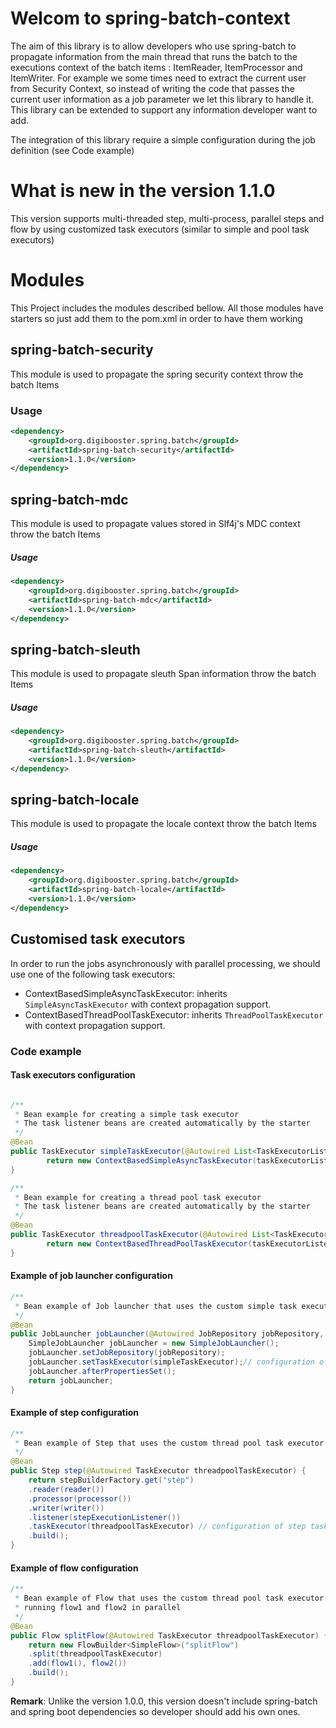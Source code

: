 # Welcom to spring-batch-context

The aim of this library is to allow developers who use spring-batch to propagate information from the main thread that runs the batch to the executions context of the batch items : ItemReader, ItemProcessor and ItemWriter.
For example we some times need to extract the current user from Security Context, so instead of writing the code that passes the current user information as a job parameter we let this library to handle it.
This library can be extended to support any information developer want to add.

The integration of this library require a simple configuration during the job definition (see Code example)

# What is new in the version 1.1.0
This version supports multi-threaded step, multi-process, parallel steps and flow by using customized task executors (similar to simple and pool task executors)

# Modules
This Project includes the modules described bellow. All those modules have starters so just add them to the pom.xml in order to have them working

## spring-batch-security
This module is used to propagate the spring security context throw the batch Items

### Usage
```xml
<dependency>
	<groupId>org.digibooster.spring.batch</groupId>
	<artifactId>spring-batch-security</artifactId>
	<version>1.1.0</version>
</dependency>
```

## spring-batch-mdc
This module is used to propagate values stored in Slf4j's MDC context throw the batch Items
##### Usage
```xml
<dependency>
	<groupId>org.digibooster.spring.batch</groupId>
	<artifactId>spring-batch-mdc</artifactId>
	<version>1.1.0</version>
</dependency>
```

## spring-batch-sleuth
This module is used to propagate sleuth Span information throw the batch Items
##### Usage
```xml
<dependency>
	<groupId>org.digibooster.spring.batch</groupId>
	<artifactId>spring-batch-sleuth</artifactId>
	<version>1.1.0</version>
</dependency>
```

## spring-batch-locale
This module is used to propagate the locale context throw the batch Items
##### Usage
```xml
<dependency>
	<groupId>org.digibooster.spring.batch</groupId>
	<artifactId>spring-batch-locale</artifactId>
	<version>1.1.0</version>
</dependency>
```

## Customised task executors
In order to run the jobs asynchronously with parallel processing, we should use one of the following task executors:
- ContextBasedSimpleAsyncTaskExecutor: inherits `SimpleAsyncTaskExecutor` with context propagation support.
- ContextBasedThreadPoolTaskExecutor: inherits `ThreadPoolTaskExecutor` with context propagation support.

### Code example
#### Task executors configuration
```java

/**
 * Bean example for creating a simple task executor
 * The task listener beans are created automatically by the starter
 */
@Bean
public TaskExecutor simpleTaskExecutor(@Autowired List<TaskExecutorListener> taskExecutorListeners){
        return new ContextBasedSimpleAsyncTaskExecutor(taskExecutorListeners);
}

/**
 * Bean example for creating a thread pool task executor
 * The task listener beans are created automatically by the starter
 */
@Bean
public TaskExecutor threadpoolTaskExecutor(@Autowired List<TaskExecutorListener> taskExecutorListeners) {
        return new ContextBasedThreadPoolTaskExecutor(taskExecutorListeners);
}

```

#### Example of job launcher configuration

````java
/**
 * Bean example of Job launcher that uses the custom simple task executor for running jobs
 */
@Bean
public JobLauncher jobLauncher(@Autowired JobRepository jobRepository, TaskExecutor simpleTaskExecutor) throws Exception {
    SimpleJobLauncher jobLauncher = new SimpleJobLauncher();
    jobLauncher.setJobRepository(jobRepository);
    jobLauncher.setTaskExecutor(simpleTaskExecutor);// configuration of simple task executor for runing the job asynchronously
    jobLauncher.afterPropertiesSet();
    return jobLauncher;
}
````

#### Example of step configuration

````java
/**
 * Bean example of Step that uses the custom thread pool task executor for parallel processing
 */
@Bean
public Step step(@Autowired TaskExecutor threadpoolTaskExecutor) {
    return stepBuilderFactory.get("step")
    .reader(reader())
    .processor(processor())
    .writer(writer())
    .listener(stepExecutionListener())
    .taskExecutor(threadpoolTaskExecutor) // configuration of step task executor for parallel processing
    .build();
}
````

#### Example of flow configuration

````java
/**
 * Bean example of Flow that uses the custom thread pool task executor for
 * running flow1 and flow2 in parallel
 */
@Bean
public Flow splitFlow(@Autowired TaskExecutor threadpoolTaskExecutor) {
    return new FlowBuilder<SimpleFlow>("splitFlow")
    .split(threadpoolTaskExecutor)
    .add(flow1(), flow2())
    .build();
}
````

**Remark**: Unlike the version 1.0.0, this version doesn't include spring-batch and spring boot dependencies so developer should add his own ones.
